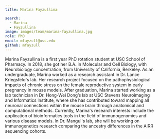 ```yaml
---
title: Marina Fayzullina

search:
  - Marina
  - Fayzullina
image: images/team/marina-fayzullina.jpg
role: PhD
email: mfayzull@usc.edu
github: mfayzull
---
```


Marina Fayzullina is a first year PhD rotation student at USC School of Pharmacy. In 2018, she got her B.A. in Molecular and Cell Biology, with Neurobiology concentration, from University of California, Berkeley. As an undergraduate, Marina worked as a research assistant in Dr. Lance Kriegsfeld's lab. Her research project focused on the pathophysiological impacts of chronic stress on the female reproductive system in early pregnancy in mouse models. After graduation, Marina started working as a lab technician in Dr. Hong-Wei Dong’s lab at USC Stevens Neuroimaging and Informatics Institute, where she has contributed toward mapping all neuronal connections within the mouse brain through anatomical and computational methods. Currently, Marina's research interests include the application of bioinformatics tools in the field of immunogenomics and various disease models. In Dr. Mangul's lab, she will be working on immunogenetics research comparing the ancestry differences in the AIRR sequencing cohorts.

